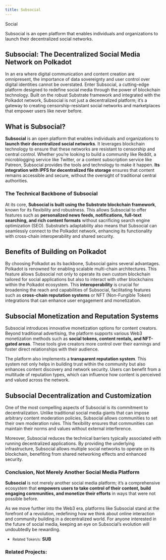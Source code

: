 ```yaml
---
title: Subsocial
---
```

Social  

Subsocial is an open platform that enables individuals and organizations to launch their decentralized social networks.

Subsocial: The Decentralized Social Media Network on Polkadot
-------------------------------------------------------------

In an era where digital communication and content creation are omnipresent, the importance of data sovereignty and user control over digital identities cannot be overstated. Enter Subsocial, a cutting-edge platform designed to redefine social media through the power of blockchain technology. Built on the robust Substrate framework and integrated with the Polkadot network, Subsocial is not just a decentralized platform; it’s a gateway to creating censorship-resistant social networks and marketplaces that empower users like never before.

What is Subsocial?
------------------

**Subsocial** is an open platform that enables individuals and organizations to **launch their decentralized social networks**. It leverages blockchain technology to ensure that these networks are resistant to censorship and central control. Whether you’re looking to build a community like Reddit, a microblogging service like Twitter, or a content subscription service like Patreon, Subsocial provides the tools and technology to make it happen. **Its integration with IPFS for decentralized file storage** ensures that content remains accessible and secure, without the oversight of traditional central authorities.

### The Technical Backbone of Subsocial

At its core, **Subsocial is built using the Substrate blockchain framework**, known for its flexibility and robustness. This allows Subsocial to offer features such as **personalized news feeds, notifications, full-text searching, and rich content formats** without sacrificing search engine optimization (SEO). Substrate’s adaptability also means that Subsocial can seamlessly connect to the Polkadot network, enhancing its functionality with cross-chain interoperability and shared security.

Benefits of Building on Polkadot
--------------------------------

By choosing Polkadot as its backbone, Subsocial gains several advantages. Polkadot is renowned for enabling scalable multi-chain architectures. This feature allows Subsocial not only to operate its own custom blockchain tailored for social applications but also to interact with other blockchains within the Polkadot ecosystem. This **interoperability** is crucial for broadening the reach and capabilities of Subsocial, facilitating features such as **cross-chain reputation systems** or NFT (Non-Fungible Token) integrations that can enhance user engagement and monetization.

Subsocial Monetization and Reputation Systems
---------------------------------------------

Subsocial introduces innovative monetization options for content creators. Beyond traditional advertising, the platform supports various Web3 monetization methods such as **social tokens, content rentals, and NFT-gated areas**. These tools give creators more control over their earnings and foster direct relationships with their audience.

The platform also implements a **transparent reputation system**. This system not only helps in building trust within the community but also enhances content discovery and network security. Users can benefit from a multitude of reputation types, which can influence how content is perceived and valued across the network.

Subsocial Decentralization and Customization
--------------------------------------------

One of the most compelling aspects of Subsocial is its commitment to decentralization. Unlike traditional social media giants that can impose arbitrary content moderation policies, Subsocial allows communities to set their own moderation rules. This flexibility ensures that communities can maintain their norms and values without external interference.

Moreover, Subsocial reduces the technical barriers typically associated with running decentralized applications. By providing the underlying infrastructure, Subsocial allows multiple social networks to operate on its blockchain, benefiting from shared networking effects and enhanced security.

### Conclusion, Not Merely Another Social Media Platform

**Subsocial** is not merely another social media platform; it’s a comprehensive ecosystem that **empowers users to take control of their content, build engaging communities, and monetize their efforts** in ways that were not possible before.

As we move further into the Web3 era, platforms like Subsocial stand at the forefront of a revolution, redefining how we think about online interaction and community building in a decentralized world. For anyone interested in the future of social media, keeping an eye on Subsocial’s evolution will undoubtedly be rewarding.

- <small>Related Token/s:</small> **SUB**

### Related Projects:
